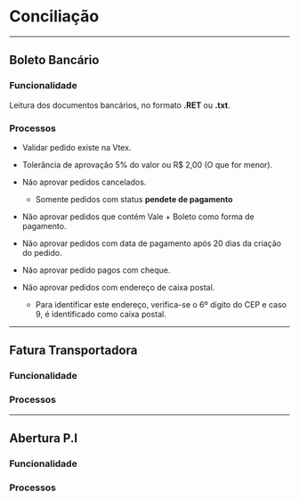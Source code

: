 # Conciliação

---

## Boleto Bancário

### Funcionalidade

Leitura dos documentos bancários, no formato **.RET** ou **.txt**.

### Processos

* Validar pedido existe na Vtex.

* Tolerância de aprovação 5% do valor ou R$ 2,00 (O que for menor).

* Não aprovar pedidos cancelados.

	* Somente pedidos com status **pendete de pagamento**

* Não aprovar pedidos que contém Vale + Boleto como forma de pagamento.

* Não aprovar pedidos com data de pagamento após 20 dias da criação do pedido.

* Não aprovar pedido pagos com cheque.

* Não aprovar pedidos com endereço de caixa postal.

	* Para identificar este endereço, verifica-se o 6º digito do CEP e caso 9, é identificado como caixa postal.
	
---

## Fatura Transportadora

### Funcionalidade

### Processos

---

## Abertura P.I

### Funcionalidade

### Processos